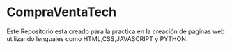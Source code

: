 # CompraVentaTech
Este Repositorio esta creado para la practica en la creación de paginas web utilizando lenguajes como HTML,CSS,JAVASCRIPT y PYTHON.
